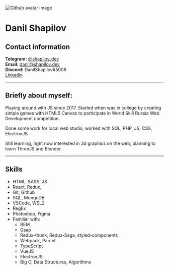 ![Github avatar image](https://avatars.githubusercontent.com/u/39529221?size=200)

# Danil Shapilov

## Contact information

**Telegram:** [@shapilov_dev](https://t.me/shapilov_dev)  
**Email:** [danil@shapilov.dev](mailto:danil@shapilov.dev)  
**Discord:** DanilShapilov#5006  
[Linkedin](https://www.linkedin.com/in/danilshapilov/)

---

## Briefly about myself:

Playing around with JS since 2017. Started when was in college by creating simple games with HTML5 Canvas to participate in World Skill Russia Web Development competition.

Done some work for local web studio, worked with SQL, PHP, JS, CSS, ElectronJS.

Still learning, right now interested in 3d graphics on the web, planning to learn ThreeJS and Blender.

---

## Skills

- HTML, SASS, JS
- React, Redux,
- Git, Github
- SQL, MongoDB
- VSCode, WSL2
- RegEx
- Photoshop, Figma
- Familiar with:
  - BEM
  - Gsap
  - Redux-thunk, Redux-Saga, styled-components
  - Webpack, Parcel
  - TypeScript
  - VueJS
  - ElectronJS
  - Big O, Data Structures, Algorithms
